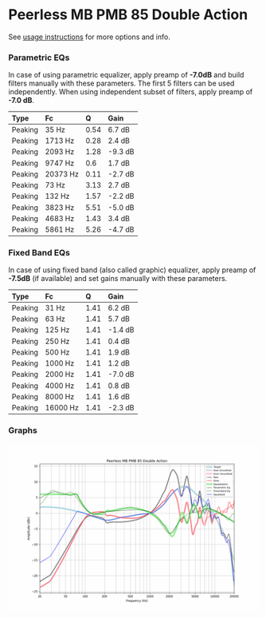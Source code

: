 # Peerless MB PMB 85 Double Action
See [usage instructions](https://github.com/jaakkopasanen/AutoEq#usage) for more options and info.

### Parametric EQs
In case of using parametric equalizer, apply preamp of **-7.0dB** and build filters manually
with these parameters. The first 5 filters can be used independently.
When using independent subset of filters, apply preamp of **-7.0 dB**.

| Type    | Fc       |    Q | Gain    |
|:--------|:---------|:-----|:--------|
| Peaking | 35 Hz    | 0.54 | 6.7 dB  |
| Peaking | 1713 Hz  | 0.28 | 2.4 dB  |
| Peaking | 2093 Hz  | 1.28 | -9.3 dB |
| Peaking | 9747 Hz  | 0.6  | 1.7 dB  |
| Peaking | 20373 Hz | 0.11 | -2.7 dB |
| Peaking | 73 Hz    | 3.13 | 2.7 dB  |
| Peaking | 132 Hz   | 1.57 | -2.2 dB |
| Peaking | 3823 Hz  | 5.51 | -5.0 dB |
| Peaking | 4683 Hz  | 1.43 | 3.4 dB  |
| Peaking | 5861 Hz  | 5.26 | -4.7 dB |

### Fixed Band EQs
In case of using fixed band (also called graphic) equalizer, apply preamp of **-7.5dB**
(if available) and set gains manually with these parameters.

| Type    | Fc       |    Q | Gain    |
|:--------|:---------|:-----|:--------|
| Peaking | 31 Hz    | 1.41 | 6.2 dB  |
| Peaking | 63 Hz    | 1.41 | 5.7 dB  |
| Peaking | 125 Hz   | 1.41 | -1.4 dB |
| Peaking | 250 Hz   | 1.41 | 0.4 dB  |
| Peaking | 500 Hz   | 1.41 | 1.9 dB  |
| Peaking | 1000 Hz  | 1.41 | 1.2 dB  |
| Peaking | 2000 Hz  | 1.41 | -7.0 dB |
| Peaking | 4000 Hz  | 1.41 | 0.8 dB  |
| Peaking | 8000 Hz  | 1.41 | 1.6 dB  |
| Peaking | 16000 Hz | 1.41 | -2.3 dB |

### Graphs
![](./Peerless%20MB%20PMB%2085%20Double%20Action.png)